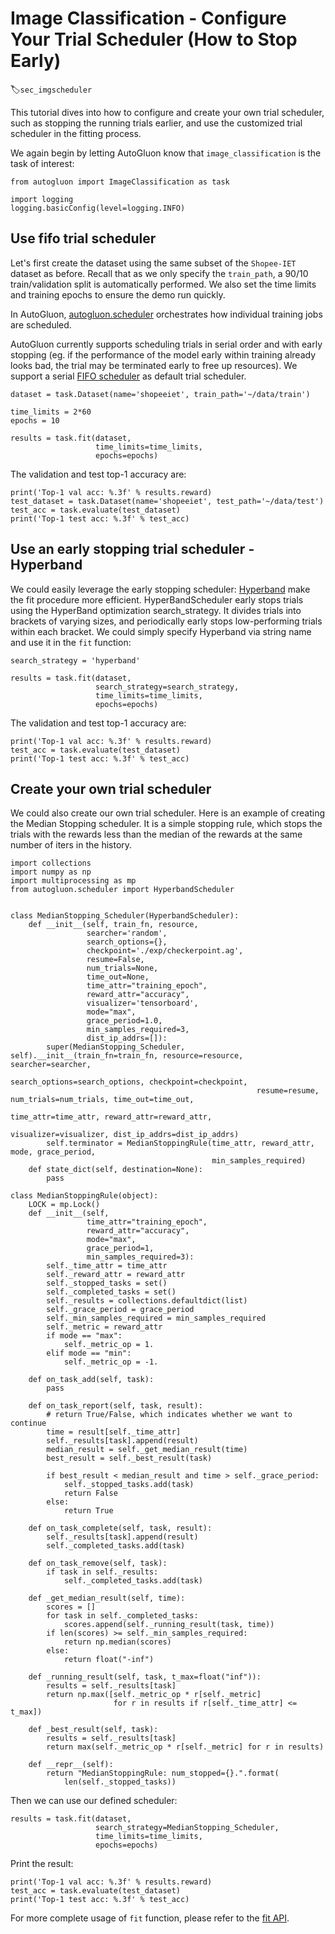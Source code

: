 # Image Classification - Configure Your Trial Scheduler (How to Stop Early)
:label:`sec_imgscheduler`

This tutorial dives into how to configure and create your own trial scheduler, such as stopping the running trials earlier, and use the customized trial scheduler in the fitting process.

We again begin by letting AutoGluon know that `image_classification` is the task of interest: 

```{.python .input}
from autogluon import ImageClassification as task

import logging
logging.basicConfig(level=logging.INFO)
```

## Use fifo trial scheduler

Let's first create the dataset using the same subset of the `Shopee-IET` dataset as before.
Recall that as we only specify the `train_path`, a 90/10 train/validation split is automatically performed.
We also set the time limits and training epochs to ensure the demo run quickly.

In AutoGluon, [autogluon.scheduler](../api/autogluon.scheduler.html) orchestrates how individual training jobs are scheduled.

AutoGluon currently supports scheduling trials in serial order and with early stopping (eg. if the performance of the model early within training already looks bad, the trial may be terminated early to free up resources).
We support a serial [FIFO scheduler](../api/autogluon.scheduler.html#autogluon.scheduler.FIFO_Scheduler) as default trial scheduler.

```{.python .input}
dataset = task.Dataset(name='shopeeiet', train_path='~/data/train')

time_limits = 2*60
epochs = 10

results = task.fit(dataset,
                   time_limits=time_limits,
                   epochs=epochs)
```

The validation and test top-1 accuracy are:

```{.python .input}
print('Top-1 val acc: %.3f' % results.reward)
test_dataset = task.Dataset(name='shopeeiet', test_path='~/data/test')
test_acc = task.evaluate(test_dataset)
print('Top-1 test acc: %.3f' % test_acc)
```

## Use an early stopping trial scheduler - Hyperband

We could easily leverage the early stopping scheduler: [Hyperband](../api/autogluon.scheduler.html#autogluon.scheduler.Hyperband) make the fit procedure more efficient.
HyperBandScheduler early stops trials using the HyperBand optimization search_strategy. It divides trials into brackets of varying sizes, and periodically early stops low-performing trials within each bracket.
We could simply specify Hyperband via string name and use it in the `fit` function:

```{.python .input}
search_strategy = 'hyperband'

results = task.fit(dataset,
                   search_strategy=search_strategy,
                   time_limits=time_limits,
                   epochs=epochs)
```

The validation and test top-1 accuracy are:

```{.python .input}
print('Top-1 val acc: %.3f' % results.reward)
test_acc = task.evaluate(test_dataset)
print('Top-1 test acc: %.3f' % test_acc)
```

## Create your own trial scheduler

We could also create our own trial scheduler. Here is an example of creating the Median Stopping scheduler. It is a simple stopping rule, which stops the trials with the rewards less than the median of the rewards at the same number of iters in the history.


```{.python .input}
import collections
import numpy as np
import multiprocessing as mp
from autogluon.scheduler import HyperbandScheduler


class MedianStopping_Scheduler(HyperbandScheduler):
    def __init__(self, train_fn, resource,
                 searcher='random',
                 search_options={},
                 checkpoint='./exp/checkerpoint.ag', 
                 resume=False,
                 num_trials=None,
                 time_out=None,
                 time_attr="training_epoch",
                 reward_attr="accuracy",
                 visualizer='tensorboard',
                 mode="max",
                 grace_period=1.0,
                 min_samples_required=3,
                 dist_ip_addrs=[]):
        super(MedianStopping_Scheduler, self).__init__(train_fn=train_fn, resource=resource, searcher=searcher,
                                                       search_options=search_options, checkpoint=checkpoint,
                                                       resume=resume, num_trials=num_trials, time_out=time_out,
                                                       time_attr=time_attr, reward_attr=reward_attr,
                                                       visualizer=visualizer, dist_ip_addrs=dist_ip_addrs)
        self.terminator = MedianStoppingRule(time_attr, reward_attr, mode, grace_period,
                                             min_samples_required)
    def state_dict(self, destination=None):
        pass

class MedianStoppingRule(object):
    LOCK = mp.Lock()
    def __init__(self,
                 time_attr="training_epoch",
                 reward_attr="accuracy",
                 mode="max",
                 grace_period=1,
                 min_samples_required=3):
        self._time_attr = time_attr
        self._reward_attr = reward_attr
        self._stopped_tasks = set()
        self._completed_tasks = set()
        self._results = collections.defaultdict(list)
        self._grace_period = grace_period
        self._min_samples_required = min_samples_required
        self._metric = reward_attr
        if mode == "max":
            self._metric_op = 1.
        elif mode == "min":
            self._metric_op = -1.
 
    def on_task_add(self, task):
        pass
 
    def on_task_report(self, task, result):
        # return True/False, which indicates whether we want to continue
        time = result[self._time_attr]
        self._results[task].append(result)
        median_result = self._get_median_result(time)
        best_result = self._best_result(task)
 
        if best_result < median_result and time > self._grace_period:
            self._stopped_tasks.add(task)
            return False
        else:
            return True

    def on_task_complete(self, task, result):
        self._results[task].append(result)
        self._completed_tasks.add(task)

    def on_task_remove(self, task):
        if task in self._results:
            self._completed_tasks.add(task)

    def _get_median_result(self, time):
        scores = []
        for task in self._completed_tasks:
            scores.append(self._running_result(task, time))
        if len(scores) >= self._min_samples_required:
            return np.median(scores)
        else:
            return float("-inf")

    def _running_result(self, task, t_max=float("inf")):
        results = self._results[task]
        return np.max([self._metric_op * r[self._metric] 
                       for r in results if r[self._time_attr] <= t_max])

    def _best_result(self, task):
        results = self._results[task]
        return max(self._metric_op * r[self._metric] for r in results)

    def __repr__(self):
        return "MedianStoppingRule: num_stopped={}.".format(
            len(self._stopped_tasks))
```

Then we can use our defined scheduler:

```{.python .input}
results = task.fit(dataset,
                   search_strategy=MedianStopping_Scheduler,
                   time_limits=time_limits,
                   epochs=epochs)
```

Print the result:

```{.python .input}
print('Top-1 val acc: %.3f' % results.reward)
test_acc = task.evaluate(test_dataset)
print('Top-1 test acc: %.3f' % test_acc)
```

For more complete usage of `fit` function, please refer to the [fit API](../api/autogluon.task.image_classification.html#autogluon.task.image_classification.ImageClassification.fit).
